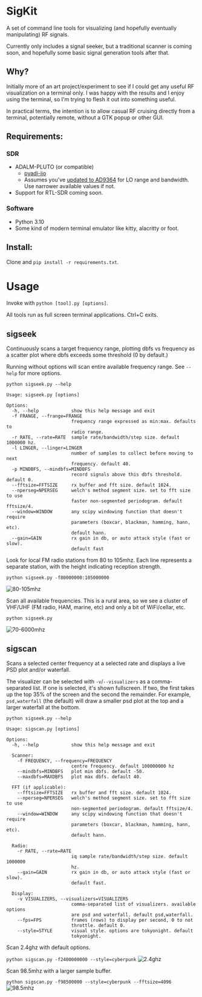 SigKit
======

A set of command line tools for visualizing (and hopefully eventually manipulating) RF signals.

Currently only includes a signal seeker, but a traditional scanner is coming soon, and hopefully some basic signal generation tools after that.

## Why?

Initially more of an art project/experiment to see if I could get any useful RF visualization on a terminal only. I was happy with the results and I enjoy using the terminal, so I'm trying to flesh it out into something useful.

In practical terms, the intention is to allow casual RF cruising directly from a terminal, potentially remote, without a GTK popup or other GUI.

## Requirements:

### SDR
- ADALM-PLUTO (or compatible)
    - [pyadi-iio](https://pypi.org/project/pyadi-iio/)
    - Assumes you've [updated to AD9364](https://wiki.analog.com/university/tools/pluto/users/customizing#updating_to_the_ad9364) for LO range and bandwidth. Use narrower available values if not.
- Support for RTL-SDR coming soon.

### Software
- Python 3.10
- Some kind of modern terminal emulator like kitty, alacritty or foot.

## Install:

Clone and `pip install -r requirements.txt`.


# Usage

Invoke with `python [tool].py [options]`.

All tools run as full screen terminal applications. Ctrl+C exits.

## sigseek
Continuously scans a target frequency range, plotting dbfs vs frequency as a scatter plot where dbfs exceeds some threshold (0 by default.)

Running without options will scan entire available frequency range. See `--help` for more options.

`python sigseek.py --help`

```
Usage: sigseek.py [options]

Options:
  -h, --help            show this help message and exit
  -f FRANGE, --frange=FRANGE
                        frequency range expressed as min:max. defaults to
                        radio range.
  -r RATE, --rate=RATE  sample rate/bandwidth/step size. default 1000000 hz.
  -l LINGER, --linger=LINGER
                        number of samples to collect before moving to next
                        frequency. default 40.
  -p MINDBFS, --mindbfs=MINDBFS
                        record signals above this dbfs threshold. default 0.
  --fftsize=FFTSIZE     rx buffer and fft size. default 1024.
  --nperseg=NPERSEG     welch's method segment size. set to fft size to use
                        faster non-segmented periodogram. default fftsize/4.
  --window=WINDOW       any scipy windowing function that doesn't require
                        parameters (boxcar, blackman, hamming, hann, etc).
                        default hann.
  --gain=GAIN           rx gain in db, or auto attack style (fast or slow).
                        default fast
```

Look for local FM radio stations from 80 to 105mhz. Each line represents a separate station, with the height indicating reception strength.

`python sigseek.py -f80000000:105000000`

![80-105mhz](docs/images/80-105mhz.png)

Scan all available frequencies. This is a rural area, so we see a cluster of VHF/UHF (FM radio, HAM, marine, etc) and only a bit of WiFi/cellar, etc.

`python sigseek.py`

![70-6000mhz](docs/images/70-6000mhz.png)

## sigscan

Scans a selected center frequency at a selected rate and displays a live PSD plot and/or waterfall.

The visualizer can be selected with `-v`/`--visualizers` as a comma-separated list. If one is selected, it's shown fullscreen. If two, the first takes up the top 35% of the screen and the second the remainder. For example, `psd,waterfall` (the default) will draw a smaller psd plot at the top and a larger waterfall at the bottom.

`python sigseek.py --help`

```
Usage: sigscan.py [options]

Options:
  -h, --help            show this help message and exit

  Scanner:
    -f FREQUENCY, --frequency=FREQUENCY
                        centre frequency. default 100000000 hz
    --mindbfs=MINDBFS   plot min dbfs. default -50.
    --maxdbfs=MAXDBFS   plot max dbfs. default 40.

  FFT (if applicable):
    --fftsize=FFTSIZE   rx buffer and fft size. default 1024.
    --nperseg=NPERSEG   welch's method segment size. set to fft size to use
                        non-segmented periodogram. default fftsize/4.
    --window=WINDOW     any scipy windowing function that doesn't require
                        parameters (boxcar, blackman, hamming, hann, etc).
                        default hann.

  Radio:
    -r RATE, --rate=RATE
                        iq sample rate/bandwidth/step size. default 1000000
                        hz.
    --gain=GAIN         rx gain in db, or auto attack style (fast or slow).
                        default fast.

  Display:
    -v VISUALIZERS, --visualizers=VISUALIZERS
                        comma-separated list of visualizers. available options
                        are psd and waterfall. default psd,waterfall.
    --fps=FPS           frames (rows) to display per second, 0 to not
                        throttle. default 0.
    --style=STYLE       visual style. options are tokyonight. default
                        tokyonight.
```

Scan 2.4ghz with default options.

`python sigscan.py -f2400000000 --style=cyberpunk`
![2.4ghz](docs/images/2.4ghz.png)


Scan 98.5mhz with a larger sample buffer.

`python sigscan.py -f98500000 --style=cyberpunk --fftsize=4096`
![98.5mhz](docs/images/98.5mhz.png)

